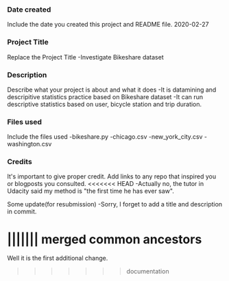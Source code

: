 ### Date created
Include the date you created this project and README file.
2020-02-27

### Project Title
Replace the Project Title
-Investigate Bikeshare dataset

### Description
Describe what your project is about and what it does
-It is datamining and descripitive statistics practice based on Bikeshare dataset
-It can run descriptive statistics based on user, bicycle station and trip duration.

### Files used
Include the files used
-bikeshare.py
-chicago.csv
-new_york_city.csv
-washington.csv

### Credits
It's important to give proper credit. Add links to any repo that inspired you or blogposts you consulted.
<<<<<<< HEAD
-Actually no, the tutor in Udacity said my method is "the first time he has ever saw".

Some update(for resubmission)
-Sorry, I forget to add a title and description in commit.

||||||| merged common ancestors
=======
Well it is the first additional change.
>>>>>>> documentation
